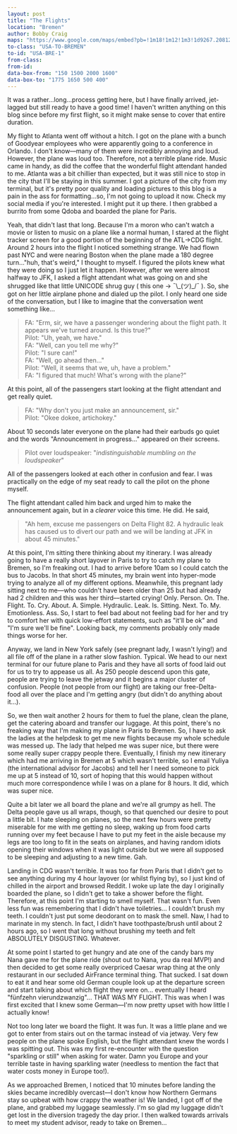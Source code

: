 ```yaml
---
layout: post
title: "The Flights"
location: "Bremen"
author: Bobby Craig
maps: "https://www.google.com/maps/embed?pb=!1m18!1m12!1m3!1d9267.208127077402!2d8.784888877497712!3d53.0472537436565!2m3!1f0!2f0!3f0!3m2!1i1024!2i768!4f13.1!3m3!1m2!1s0x47b0d7c3076f1b3f%3A0xb0088e993fc5ef83!2sCity+Airport+Bremen+(BRE)!5e0!3m2!1sen!2sus!4v1485546958994"
to-class: "USA-TO-BREMEN"
to-id: "USA-BRE-1"
from-class:
from-id:
data-box-from: "150 1500 2000 1600"
data-box-to: "1775 1650 500 400"
---
```


It was a rather...long...process getting here, but I have finally arrived, jet-lagged but still ready to have a good time! I haven't written anything on this blog since before my first flight, so it might make sense to cover that entire duration.

My flight to Atlanta went off without a hitch. I got on the plane with a bunch of Goodyear employees who were apparently going to a conference in Orlando. I don't know––many of them were incredibly annoying and loud. However, the plane was loud too. Therefore, not a terrible plane ride. Music came in handy, as did the coffee that the wonderful flight attendant handed to me. Atlanta was a bit chillier than expected, but it was still nice to stop in the city that I'll be staying in this summer. I got a picture of the city from my terminal, but it's pretty poor quality and loading pictures to this blog is a pain in the ass for formatting...so, I'm not going to upload it now. Check my social media if you're interested. I might put it up there. I then grabbed a burrito from some Qdoba and boarded the plane for Paris.

Yeah, that didn't last that long. Because I'm a moron who can't watch a movie or listen to music on a plane like a normal human, I stared at the flight tracker screen for a good portion of the beginning of the ATL->CDG flight. Around 2 hours into the flight I noticed something strange. We had flown past NYC and were nearing Boston when the plane made a 180 degree turn..."huh, that's weird," I thought to myself. I figured the pilots knew what they were doing so I just let it happen. However, after we were almost halfway to JFK, I asked a flight attendant what was going on and she shrugged like that little UNICODE shrug guy ( this one -> ¯\\\_(ツ)\_/¯ ). So, she got on her little airplane phone and dialed up the pilot. I only heard one side of the conversation, but I like to imagine that the conversation went something like...

>FA: "Erm, sir, we have a passenger wondering about the flight path. It appears we've turned around. Is this true?"  
>Pilot: "Uh, yeah, we have."  
>FA: "Well, can you tell me why?"  
>Pilot: "I sure can!"  
>FA: "Well, go ahead then..."  
>Pilot: "Well, it seems that we, uh, have a problem."  
>FA: "I figured that much! What's wrong with the plane?"  

At this point, all of the passengers start looking at the flight attendant and get really quiet.

>FA: "Why don't you just make an announcement, sir."  
>Pilot: "Okee dokee, artichokey."  

About 10 seconds later everyone on the plane had their earbuds go quiet and the words "Announcement in progress..." appeared on their screens.

>Pilot over loudspeaker: "*indistinguishable mumbling on the loudspeaker*"

All of the passengers looked at each other in confusion and fear. I was practically on the edge of my seat ready to call the pilot on the phone myself.

The flight attendant called him back and urged him to make the announcement again, but in a *clearer* voice this time. He did. He said,

>"Ah hem, excuse me passengers on Delta Flight 82. A hydraulic leak has caused us to divert our path and we will be landing at JFK in about 45 minutes."

<div class="{{ page.to-class }}" data-from="{% if page.data-box-from %}{{ page.data-box-from }}{% endif %}" data-to="{% if page.data-box-to %}{{ page.data-box-to }}{% endif %}">
<p>At this point, I'm sitting there thinking about my itinerary. I was already going to have a really short layover in Paris to try to catch my plane to Bremen, so I'm freaking out. I had to arrive before 10am so I could catch the bus to Jacobs. In that short 45 minutes, my brain went into hyper-mode trying to analyze all of my different options. Meanwhile, this pregnant lady sitting next to me––who couldn't have been older than 25 but had already had 2 children and this was her third––started crying! Only. Person. On. The. Flight. To. Cry. About. A. Simple. Hydraulic. Leak. Is. Sitting. Next. To. My. Emotionless. Ass. So, I start to feel bad about not feeling bad for her and try to comfort her with quick low-effort statements, such as "it'll be ok" and "I'm sure we'll be fine". Looking back, my comments probably only made things worse for her.</p>

<p>Anyway, we land in New York safely (see pregnant lady, I wasn't lying!) and all file off of the plane in a rather slow fashion. Typical. We head to our next terminal for our future plane to Paris and they have all sorts of food laid out for us to try to appease us all. As 250 people descend upon this gate, people are trying to leave the jetway and it begins a major cluster of confusion. People (not people from our flight) are taking our free-Delta-food all over the place and I'm getting angry (but didn't do anything about it...).</p>

<p>So, we then wait another 2 hours for them to fuel the plane, clean the plane, get the catering aboard and transfer our luggage. At this point, there's no freaking way that I'm making my plane in Paris to Bremen. So, I have to ask the ladies at the helpdesk to get me new flights because my whole schedule was messed up. The lady that helped me was super nice, but there were some really super crappy people there. Eventually, I finish my new itinerary which had me arriving in Bremen at 5 which wasn't terrible, so I email Yuliya (the international advisor for Jacobs) and tell her I need someone to pick me up at 5 instead of 10, sort of hoping that this would happen without much more correspondence while I was on a plane for 8 hours. It did, which was super nice.</p>

<p>Quite a bit later we all board the plane and we're all grumpy as hell. The Delta people gave us all wraps, though, so that quenched our desire to pout a little bit. I hate sleeping on planes, so the next few hours were pretty miserable for me with me getting no sleep, waking up from food carts running over my feet because I have to put my feet in the aisle because my legs are too long to fit in the seats on airplanes, and having random idiots opening their windows when it was light outside but we were all supposed to be sleeping and adjusting to a new time. Gah.</p>

<p>Landing in CDG wasn't terrible. It was too far from Paris that I didn't get to see anything during my 4 hour layover (or whilst flying by), so I just kind of chilled in the airport and browsed Reddit. I woke up late the day I originally boarded the plane, so I didn't get to take a shower before the flight. Therefore, at this point I'm starting to smell myself. That wasn't fun. Even less fun was remembering that I didn't have toiletries... I couldn't brush my teeth. I couldn't just put some deodorant on to mask the smell. Naw, I had to marinate in my stench. In fact, I didn't have toothpaste/brush until about 2 hours ago, so I went that long without brushing my teeth and felt ABSOLUTELY DISGUSTING. Whatever.</p>

<p>At some point I started to get hungry and ate one of the candy bars my Nana gave me for the plane ride (shout out to Nana, you da real MVP!) and then decided to get some really overpriced Caesar wrap thing at the only restaurant in our secluded AirFrance terminal thing. That sucked. I sat down to eat it and hear some old German couple look up at the departure screen and start talking about which flight they were on... eventually I heard "fünfzehn vierundzwanzig"... THAT WAS MY FLIGHT. This was when I was first excited that I knew some German––I'm now pretty upset with how little I actually know!</p>

<p>Not too long later we board the flight. It was fun. It was a little plane and we got to enter from stairs out on the tarmac instead of via jetway. Very few people on the plane spoke English, but the flight attendant knew the words I was spitting out. This was my first re-encounter with the question "sparkling or still" when asking for water. Damn you Europe and your terrible taste in having sparkling water (needless to mention the fact that water costs money in Europe too!).</p>

<p>As we approached Bremen, I noticed that 10 minutes before landing the skies became incredibly overcast––I don't know how Northern Germans stay so upbeat with how crappy the weather is! We landed, I got off of the plane, and grabbed my luggage seamlessly. I'm so glad my luggage didn't get lost in the diversion tragedy the day prior. I then walked towards arrivals to meet my student advisor, ready to take on Bremen...</p>
</div>

